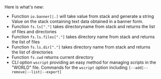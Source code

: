 Here is what's new:
* Function ```io.banner[|.]``` will take value from stack and generate a string Value on the stack containing text data obtained in a banner form.
* Function ```fs.ls["."]``` takes directoryname from stack and returns the list of files and directories
* Function ```fs.ls.files["."]``` takes directory name from stack and returns the list of files
* Function ```fs.ls.dir["."]``` takes directory name from stack and returns the list of directories
* Function ```fs.cwd``` returns current directory
* CLI option ```wscript``` providing an easy method for managing scripts in the "WORLD" file. Commands for the ```wscript``` option including ```[--add|--remove|--list|--export]```
